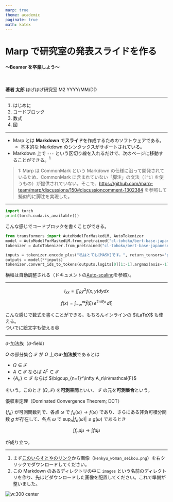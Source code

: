 ```yaml
---
marp: true
theme: academic
paginate: true
math: katex
---
```


<!-- _class: lead -->

# Marp で研究室の発表スライドを作る

#### 〜Beamer を卒業しよう〜

<br>

**著者 太郎**
ほげほげ研究室 M2
YYYY/MM/DD

---

<!-- _header: 目次 -->

1. はじめに
1. コードブロック
1. 数式
1. 図

---

<!-- _header: はじめに -->

- Marp とは **Markdown** で**スライド**を作成するためのソフトウェアである。
  - 基本的な Markdown のシンタックスがサポートされている。
- Markdown 上で `---` という区切り線を入れるだけで、次のページに移動することができる。$^1$

> 1: Marp は CommonMark という Markdown の仕様に沿って開発されているため、CommonMark に含まれていない「脚注」の文法（`[^1]` を使うもの）が提供されていない。そこで、https://github.com/marp-team/marp/discussions/150#discussioncomment-1302384 を参照して擬似的に脚注を実現した。

---

<!-- _header: コードブロック -->

```python
import torch
print(torch.cuda.is_available())
```

こんな感じでコードブロックを書くことができる。

```python
from transformers import AutoModelForMaskedLM, AutoTokenizer
model = AutoModelForMaskedLM.from_pretrained("cl-tohoku/bert-base-japanese-whole-word-masking")
tokenizer = AutoTokenizer.from_pretrained("cl-tohoku/bert-base-japanese-whole-word-masking")

inputs = tokenizer.encode_plus("私はとても[MASK]です。", return_tensors='pt')
outputs = model(**inputs)
tokenizer.convert_ids_to_tokens(outputs.logits[0][1:-1].argmax(axis=-1))
```

横幅は自動調整される（ドキュメントの[Auto-scaling](https://github.com/marp-team/marp-core#auto-scaling-features)を参照）。

---

<!-- _header: 数式 -->

$$
I_{xx}=\iint_Ry^2f(x,y)dydx
$$

$$
f(x) = \int_{-\infty}^\infty
    \hat f(\xi)\,e^{2 \pi i \xi x}
    \,d\xi
$$

こんな感じで数式を書くことができる。もちろんインラインの $\LaTeX$ も使える。  
ついでに絵文字も使える:smile:

---

<!-- _header: 囲み（greencolorbox/bluecolorbox） -->

<div class="greencolorbox">
<span class="box-title">

$\sigma$-加法族（$\sigma$-field）

</span>

$\Omega$ の部分集合 $\mathcal{F}$ が $\Omega$ 上の<b>$\sigma$-加法族</b>であるとは

- $\Omega\in\mathcal{F}$
- $A\in\mathcal{F}$ ならば $A^c\in\mathcal{F}$
- $\{A_n\}\subset\mathcal{F}$ ならば $\bigcup_{n=1}^\infty A_n\in\mathcal{F}$

をいう。このとき $(\Omega,\mathcal{F})$ を**可測空間**といい、 $\mathcal{F}$ の元を**可測集合**という。

</div>

<div class="bluecolorbox">
<span class="box-title">優収束定理（Dominated Convergence Theorem; DCT）</span>

$\{f_n\}$ が可測関数列で、各点 $\omega$ で $f_n(\omega)\to f(\omega)$ であり、さらにある非負可積分関数 $g$ が存在して、各点 $\omega$ で $\sup_n |f_n(\omega)|\leq g(\omega)$ であるとき

$$
\int f_nd\mu\to\int fd\mu
$$

が成り立つ。

</div>

---

<!-- _header: 図 -->

1. まず[このいらすとやのリンク](https://www.irasutoya.com/2018/10/blog-post_723.html)から画像（`kenkyu_woman_seikou.png`）を右クリックでダウンロードしてください。
2. この Markdown のあるディレクトリの中に `images` という名前のディレクトリを作り、先ほどダウンロードした画像を配置してください。これで準備が整いました。

![w:300 center](./images/kenkyu_woman_seikou.png)
